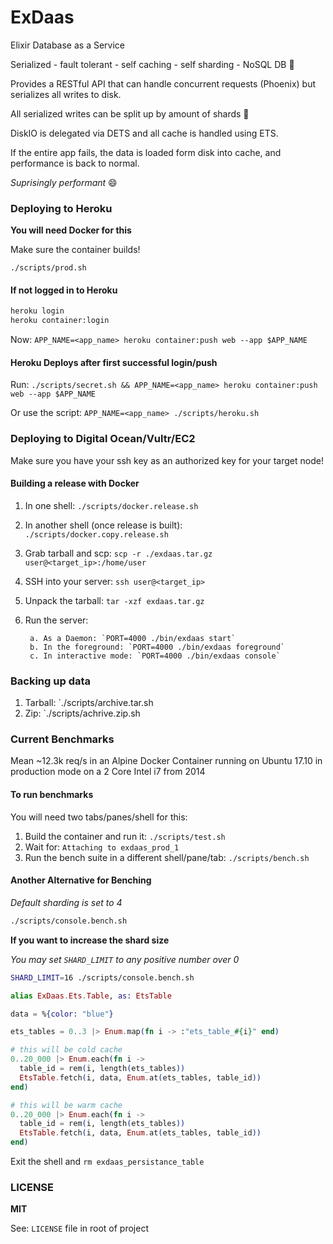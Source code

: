 # ExDaas

Elixir Database as a Service

Serialized - fault tolerant - self caching - self sharding - NoSQL DB :rocket:

Provides a RESTful API that can handle concurrent requests (Phoenix) but serializes all writes to disk.

All serialized writes can be split up by amount of shards :rocket:

DiskIO is delegated via DETS and all cache is handled using ETS.

If the entire app fails, the data is loaded form disk into cache, and performance is back to normal.

_Suprisingly performant_ :smile:

### Deploying to Heroku

**You will need Docker for this**

Make sure the container builds!

`./scripts/prod.sh`

#### If not logged in to Heroku

```bash
heroku login
heroku container:login
```

Now: `APP_NAME=<app_name> heroku container:push web --app $APP_NAME`

#### Heroku Deploys after first successful login/push

Run: `./scripts/secret.sh && APP_NAME=<app_name> heroku container:push web --app $APP_NAME`

Or use the script: `APP_NAME=<app_name> ./scripts/heroku.sh`

### Deploying to Digital Ocean/Vultr/EC2

Make sure you have your ssh key as an authorized key for your target node!

#### Building a release with Docker

1. In one shell: `./scripts/docker.release.sh`
2. In another shell (once release is built): `./scripts/docker.copy.release.sh`
4. Grab tarball and scp: `scp -r ./exdaas.tar.gz user@<target_ip>:/home/user`
5. SSH into your server: `ssh user@<target_ip>`
6. Unpack the tarball: `tar -xzf exdaas.tar.gz`
7. Run the server:

        a. As a Daemon: `PORT=4000 ./bin/exdaas start`
        b. In the foreground: `PORT=4000 ./bin/exdaas foreground`
        c. In interactive mode: `PORT=4000 ./bin/exdaas console`

### Backing up data

1. Tarball: `./scripts/archive.tar.sh
2. Zip: `./scripts/achrive.zip.sh

### Current Benchmarks

Mean ~12.3k req/s in an Alpine Docker Container running on Ubuntu 17.10 in production mode on a 2 Core Intel i7 from 2014

#### To run benchmarks

You will need two tabs/panes/shell for this:

1. Build the container and run it: `./scripts/test.sh`
2. Wait for: `Attaching to exdaas_prod_1`
3. Run the bench suite in a different shell/pane/tab: `./scripts/bench.sh`

#### Another Alternative for Benching

_Default sharding is set to 4_

```bash
./scripts/console.bench.sh
```

**If you want to increase the shard size**

_You may set `SHARD_LIMIT` to any positive number over 0_

```bash
SHARD_LIMIT=16 ./scripts/console.bench.sh
```

```elixir
alias ExDaas.Ets.Table, as: EtsTable

data = %{color: "blue"}

ets_tables = 0..3 |> Enum.map(fn i -> :"ets_table_#{i}" end)

# this will be cold cache
0..20_000 |> Enum.each(fn i ->
  table_id = rem(i, length(ets_tables))
  EtsTable.fetch(i, data, Enum.at(ets_tables, table_id))
end)

# this will be warm cache
0..20_000 |> Enum.each(fn i ->
  table_id = rem(i, length(ets_tables))
  EtsTable.fetch(i, data, Enum.at(ets_tables, table_id))
end)
```

Exit the shell and `rm exdaas_persistance_table`

### LICENSE

**MIT**

See: `LICENSE` file in root of project
